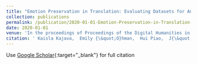 ```yaml
---
title: "Emotion Preservation in Translation: Evaluating Datasets for Annotation Projection."
collection: publications
permalink: /publication/2020-01-01-Emotion-Preservation-in-Translation-Evaluating-Datasets-for-Annotation-Projection
date: 2020-01-01
venue: 'In the proceedings of Proceedings of the Digital Humanities in the Nordic Countries 5th Conference'
citation: ' Kaisla Kajava,  Emily {\&quot;O}hman,  Hui Piao,  J{\&quot;o}rg Tiedemann, &quot;Emotion Preservation in Translation: Evaluating Datasets for Annotation Projection..&quot; In the proceedings of Proceedings of the Digital Humanities in the Nordic Countries 5th Conference, 2020.'
---
```

Use [Google Scholar](https://scholar.google.com/scholar?q=Emotion+Preservation+in+Translation:+Evaluating+Datasets+for+Annotation+Projection.){:target="_blank"} for full citation